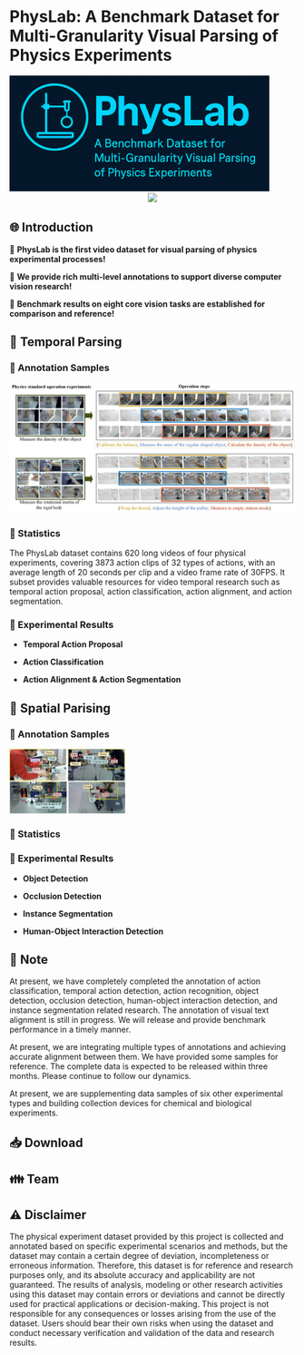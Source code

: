 # PhysLab: A Benchmark Dataset for Multi-Granularity Visual Parsing of Physics Experiments

<img src="img/Logo.png" alt="Logo" style="zoom: 45%;" />

<div align="center"><img src="https://img.shields.io/badge/Version-1.0--alpha-brightgreen"> </div>

## 🌐 Introduction

🚀 **PhysLab is the first video dataset for visual parsing of physics experimental processes!**

🚀 **We provide rich multi-level annotations to support diverse computer vision research!**

🚀 **Benchmark results on eight core vision tasks are established for comparison and reference!**

## 🔎 Temporal Parsing

### 📸 Annotation Samples

<p align="center">
  <img src="img/Fig. 1.jpg" alt="Dataset Overview" width="1000">
</p>

### 📝 Statistics

The PhysLab dataset contains 620 long videos of four physical experiments, covering 3873 action clips of 32 types of actions, with an average length of 20 seconds per clip and a video frame rate of 30FPS. It subset provides valuable resources for video temporal research such as temporal action proposal, action classification, action alignment, and action segmentation.

### 🔧 Experimental Results

- **Temporal Action Proposal**

- **Action Classification**

- **Action Alignment & Action Segmentation**

## 🔎 Spatial Parising

### 📸 Annotation Samples

 <img src="img/intro.jpg" alt="图4-1" style="zoom: 25%;" />

 <img src="img/Fig. 3.jpg" alt="图4-1" style="zoom: 5%;" />
  
### 📝 Statistics

### 🔧 Experimental Results

- **Object Detection**

- **Occlusion Detection**

- **Instance Segmentation**

- **Human-Object Interaction Detection**

## 📣 Note

At present, we have completely completed the annotation of action classification, temporal action detection, action recognition, object detection, occlusion detection, human-object interaction detection, and instance segmentation related research. The annotation of visual text alignment is still in progress. We will release and provide benchmark performance in a timely manner.

At present, we are integrating multiple types of annotations and achieving accurate alignment between them. We have provided some samples for reference. The complete data is expected to be released within three months. Please continue to follow our dynamics.

At present, we are supplementing data samples of six other experimental types and building collection devices for chemical and biological experiments.

## 📥 Download

## 👪 Team

## ⚠️ Disclaimer

The physical experiment dataset provided by this project is collected and annotated based on specific experimental scenarios and methods, but the dataset may contain a certain degree of deviation, incompleteness or erroneous information. Therefore, this dataset is for reference and research purposes only, and its absolute accuracy and applicability are not guaranteed. The results of analysis, modeling or other research activities using this dataset may contain errors or deviations and cannot be directly used for practical applications or decision-making. This project is not responsible for any consequences or losses arising from the use of the dataset. Users should bear their own risks when using the dataset and conduct necessary verification and validation of the data and research results.


